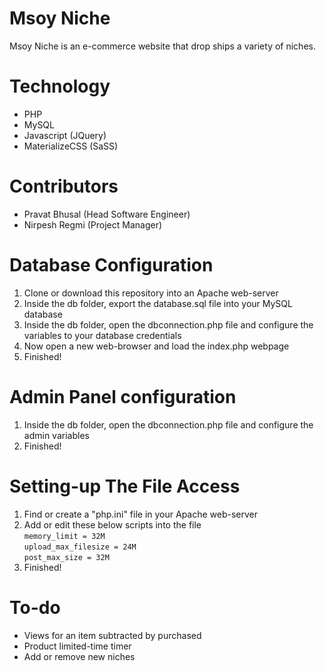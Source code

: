 # Msoy Niche
Msoy Niche is an e-commerce website that drop ships a variety of niches.

# Technology
- PHP
- MySQL
- Javascript (JQuery)
- MaterializeCSS (SaSS)

# Contributors
- Pravat Bhusal (Head Software Engineer)
- Nirpesh Regmi (Project Manager)

# Database Configuration
1. Clone or download this repository into an Apache web-server
2. Inside the db folder, export the database.sql file into your MySQL database 
3. Inside the db folder, open the dbconnection.php file and configure the variables to your database credentials
4. Now open a new web-browser and load the index.php webpage
5. Finished!

# Admin Panel configuration
1. Inside the db folder, open the dbconnection.php file and configure the admin variables
2. Finished!

# Setting-up The File Access
1. Find or create a "php.ini" file in your Apache web-server
2. Add or edit these below scripts into the file  
`memory_limit = 32M`  
`upload_max_filesize = 24M`  
`post_max_size = 32M`  
3. Finished!

# To-do
- Views for an item subtracted by purchased
- Product limited-time timer
- Add or remove new niches